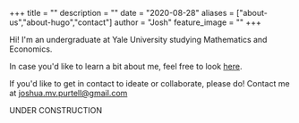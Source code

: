 +++
title = ""
description = ""
date = "2020-08-28"
aliases = ["about-us","about-hugo","contact"]
author = "Josh"
feature_image = ""
+++

Hi! I'm an undergraduate at Yale University studying Mathematics and Economics. 

In case you'd like to learn a bit about me, feel free to look [here](/hidden/about_hidden/). 

If you'd like to get in contact to ideate or collaborate, please do! Contact me at joshua.mv.purtell@gmail.com 

UNDER CONSTRUCTION





